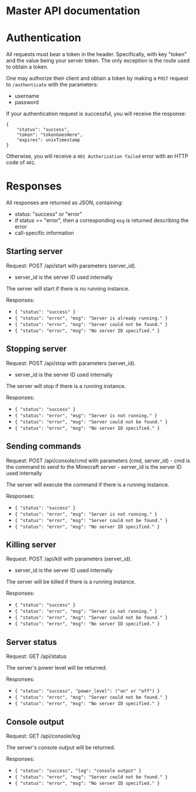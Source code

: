 # Master API documentation

# Authentication

All requests must bear a token in the header. Specifically, with key "token" and the value being your server token. The only exception is the route used to obtain a token.

One may authorize their client and obtain a token by making a `POST` request to `/authenticate` with the parameters:
- username
- password

If your authentication request is successful, you will receive the response:

    {
        "status": "success",
        "token": "tokenGoesHere",
        "expires": unixTimestamp
    }

Otherwise, you will receive a `401 Authorization failed` error with an HTTP code of `401`.

# Responses

All responses are returned as JSON, containing:
- status: "success" or "error"
- if status == "error", then a corresponding `msg` is returned describing the error
- call-specific information


## Starting server

Request: POST /api/start with parameters (server_id).
- server_id is the server ID used internally

The server will start if there is no running instance.

Responses:
- `{ "status": "success" }`
- `{ "status": "error", "msg": "Server is already running." }`
- `{ "status": "error", "msg": "Server could not be found." }`
- `{ "status": "error", "msg": "No server ID specified." }`

## Stopping server

Request: POST /api/stop with parameters (server_id).
- server_id is the server ID used internally

The server will stop if there is a running instance.

Responses:
- `{ "status": "success" }`
- `{ "status": "error", "msg": "Server is not running." }`
- `{ "status": "error", "msg": "Server could not be found." }`
- `{ "status": "error", "msg": "No server ID specified." }`

## Sending commands

Request: POST /api/console/cmd with parameters (cmd, server_id)
    - cmd is the command to send to the Minecraft server
    - server_id is the server ID used internally

The server will execute the command if there is a running instance.

Responses:
- `{ "status": "success" }`
- `{ "status": "error", "msg": "Server is not running." }`
- `{ "status": "error", "msg": "Server could not be found." }`
- `{ "status": "error", "msg": "No server ID specified." }`

## Killing server

Request: POST /api/kill with parameters (server_id).
- server_id is the server ID used internally

The server will be killed if there is a running instance.

Responses:
- `{ "status": "success" }`
- `{ "status": "error", "msg": "Server is not running." }`
- `{ "status": "error", "msg": "Server could not be found." }`
- `{ "status": "error", "msg": "No server ID specified." }`

## Server status

Request: GET /api/status

The server's power level will be returned.

Responses:
- `{ "status": "success", "power_level": ("on" or "off") }`
- `{ "status": "error", "msg": "Server could not be found." }`
- `{ "status": "error", "msg": "No server ID specified." }`

## Console output

Request: GET /api/console/log

The server's console output will be returned.

Responses:
- `{ "status": "success", "log": "console output" }`
- `{ "status": "error", "msg": "Server could not be found." }`
- `{ "status": "error", "msg": "No server ID specified." }`